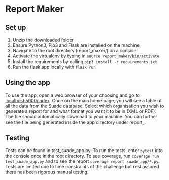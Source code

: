 # Report Maker
## Set up
1. Unzip the downloaded folder
2. Ensure Python3, Pip3 and Flask are installed on the machine
3. Navigate to the root directory (report_maker/) on a console
4. Activate the virtualenv by typing in `source report_maker/bin/activate`
5. Install the requirements by calling `pip3 install -r requirements.txt`
6. Run the flask app locally with `flask run`

## Using the app
To use the app, open a web browser of your choosing and go to [localhost:5000/index](localhost:5000/index). Once on the main home page, you will see a table of all the data from the Suade database. Select which organisation you wish to generate a report for and what format you want it to be in (XML or PDF). The file should automatically download to your machine. You can further see the file being generated inside the app directory under report_<id>. 
  
## Testing
Tests can be found in test_suade_app.py. To run the tests, enter `pytest` into the console once in the root directory. To see coverage, run `coverage run test_suade_app.py` and to see the report `coverage report suade_app/*.py`. Tests are limited due to time constraints of the challenge but rest assured there has been rigorous manual testing.  

